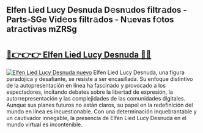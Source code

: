 ## Elfen Lied Lucy Desnuda D𝚎sn𝚞dos filtr𝚊dos - Parts-SGe Vid𝚎os filtr𝚊dos - N𝚞evas f𝚘tos atr𝚊ctivas mZRSg

# <h2><a href="http://mb1mpb.tromn.icu/?c=Elfen+Lied+Lucy+Desnuda">🔗👉👉👉 Elfen Lied Lucy Desnuda 🔗🔗</a></h2>

[![Elfen Lied Lucy Desnuda nuevo](https://i.imgur.com/pEAQMta.gif)](http://mb1mpb.tromn.icu/?c=Elfen+Lied+Lucy+Desnuda)
Elfen Lied Lucy Desnuda, una figura paradójica y desafiante, se resiste a ser encasillada. Su enfoque distintivo de la autopresentación en línea ha fascinado y provocado a los espectadores, incitando debates sobre la libertad de expresión, la autorrepresentación y las complejidades de las comunidades digitales. Aunque sus planes futuros no están claros, su papel en la redefinición del mundo en línea es incuestionable. Con una determinación inquebrantable y un cautivador innegable, la presencia de Elfen Lied Lucy Desnuda en el mundo virtual es incontenible.
